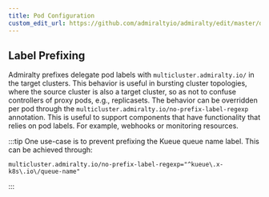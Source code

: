 ```yaml
---
title: Pod Configuration
custom_edit_url: https://github.com/admiraltyio/admiralty/edit/master/docs/user_guide/pod_configuration.md
---
```



## Label Prefixing
Admiralty prefixes delegate pod labels with `multicluster.admiralty.io/` in the target clusters. This behavior is useful in bursting cluster topologies, where the source cluster is also a target cluster, so as not to confuse controllers of proxy pods, e.g., replicasets. The behavior
can be overridden per pod through the `multicluster.admiralty.io/no-prefix-label-regexp` annotation. This is useful to 
support components that have functionality that relies on pod labels. For example, webhooks or monitoring resources.


:::tip
One use-case is to prevent prefixing the Kueue queue name label. This can be achieved through:
```
multicluster.admiralty.io/no-prefix-label-regexp="^kueue\.x-k8s\.io\/queue-name"
```
:::

